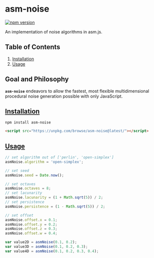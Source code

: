# asm-noise

[![npm version](https://badge.fury.io/js/asm-noise.svg)](https://badge.fury.io/js/asm-noise)

An implementation of noise algorithms in asm.js.

## Table of Contents

1.  [Installation](#installation)
2.  [Usage](#usage)

## Goal and Philosophy

**`asm-noise`** endeavors to allow the fastest, most flexible multidimensional procedural noise generation possible with only JavaScript.

## [Installation](#installation)

```shell
npm install asm-noise
```

```html
<script src="https://unpkg.com/browse/asm-noise@latest/"></script>
```

## [Usage](#usage)

```javascript
// set algorithm out of ['perlin', 'open-simplex']
asmNoise.algorithm = 'open-simplex';

// set seed
asmNoise.seed = Date.now();

// set octaves
asmNoise.octaves = 8;
// set lacunarity
asmNoise.lacunarity = (1 + Math.sqrt(5)) / 2;
// set persistence
asmNoise.persistence = (1 - Math.sqrt(5)) / 2;

// set offset
asmNoise.offset.x = 0.1;
asmNoise.offset.y = 0.2;
asmNoise.offset.z = 0.3;
asmNoise.offset.w = 0.4;

var value2D = asmNoise(0.1, 0.2);
var value3D = asmNoise(0.1, 0.2, 0.3);
var value4D = asmNoise(0.1, 0.2, 0.3, 0.4);
```
